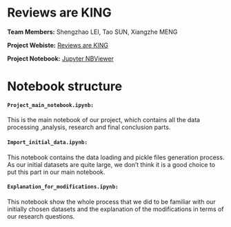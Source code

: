 # Reviews are KING
**Team Members:** Shengzhao LEI, Tao SUN, Xiangzhe MENG

**Project Webiste:** [Reviews are KING](xiangzhemeng.github.io)

**Project Notebook:** [Jupyter NBViewer](https://nbviewer.jupyter.org/gist/TaoSunVoyage/2319dfa47c3e73490b027fb635bede07)

# Notebook structure

#### `Project_main_notebook.ipynb:`
This is the main notebook of our project, which contains all the data processing ,analysis, research and final conclusion parts.

#### `Import_initial_data.ipynb:`
This notebook contains the data loading and pickle files generation process. As our initial datasets are quite large, we don’t think it is a good choice to put this part in our main notebook.

#### `Explanation_for_modifications.ipynb:`
This notebook show the whole process that we did to be familiar with our initially chosen datasets and the explanation of the modifications in terms of our research questions.
